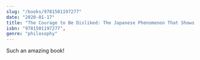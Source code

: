 ```yaml
---
slug: "/books/9781501197277"
date: "2020-01-17"
title: "The Courage to Be Disliked: The Japanese Phenomenon That Shows You How to Change Your Life and Achieve Real Happiness"
isbn: "9781501197277",
genre: "philosophy"
---
```


Such an amazing book!
